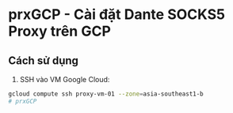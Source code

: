 # prxGCP - Cài đặt Dante SOCKS5 Proxy trên GCP

## Cách sử dụng

1. SSH vào VM Google Cloud:
```bash
gcloud compute ssh proxy-vm-01 --zone=asia-southeast1-b
# prxGCP

